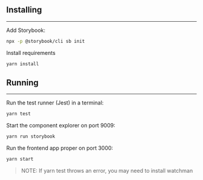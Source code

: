 ## Installing
-------------
Add Storybook:
```bash
npx -p @storybook/cli sb init
```

Install requirements
```bash
yarn install
```


## Running
----------
Run the test runner (Jest) in a terminal:
```bash
yarn test
```

Start the component explorer on port 9009:
```bash
yarn run storybook
```

Run the frontend app proper on port 3000:
```bash
yarn start
```
> NOTE: If yarn test throws an error, you may need to install watchman